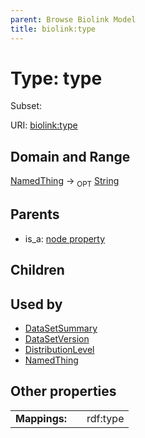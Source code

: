 ```yaml
---
parent: Browse Biolink Model
title: biolink:type
---
```


# Type: type

Subset:




URI: [biolink:type](https://w3id.org/biolink/vocab/type)

## Domain and Range

[NamedThing](NamedThing.md) ->  <sub>OPT</sub> [String](types/String.md)

## Parents

 *  is_a: [node property](node_property.md)

## Children


## Used by

 * [DataSetSummary](DataSetSummary.md)
 * [DataSetVersion](DataSetVersion.md)
 * [DistributionLevel](DistributionLevel.md)
 * [NamedThing](NamedThing.md)

## Other properties

|  |  |  |
| --- | --- | --- |
| **Mappings:** | | rdf:type |

